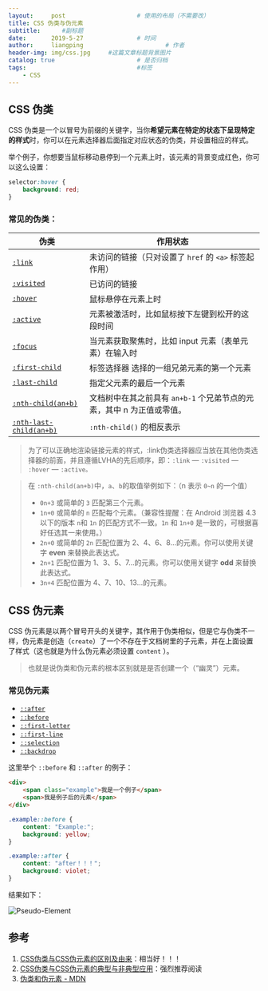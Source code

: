 ```yaml
---
layout:     post   				    # 使用的布局（不需要改）
title: CSS 伪类与伪元素
subtitle:      #副标题
date:       2019-5-27				# 时间
author:     liangping 						# 作者
header-img: img/css.jpg 	#这篇文章标题背景图片
catalog: true 						# 是否归档
tags:								#标签
    - CSS
---
```


## CSS 伪类

CSS 伪类是一个以冒号为前缀的关键字，当你**希望元素在特定的状态下呈现特定的样式**时，你可以在元素选择器后面指定对应状态的伪类，并设置相应的样式。

<!-- more -->

举个例子，你想要当鼠标移动悬停到一个元素上时，该元素的背景变成红色，你可以这么设置：

```css
selector:hover {
    background: red;
}
```

### 常见的伪类：

| 伪类                                                         | 作用状态                                                     |
| ------------------------------------------------------------ | ------------------------------------------------------------ |
| [`:link`](https://developer.mozilla.org/zh-CN/docs/Web/CSS/:link) | 未访问的链接（只对设置了 `href` 的 `<a>` 标签起作用）        |
| [`:visited`](https://developer.mozilla.org/zh-CN/docs/Web/CSS/:visited) | 已访问的链接                                                 |
| [`:hover`](https://developer.mozilla.org/zh-CN/docs/Web/CSS/:hover) | 鼠标悬停在元素上时                                           |
| [`:active`](https://developer.mozilla.org/zh-CN/docs/Web/CSS/:active) | 元素被激活时，比如鼠标按下左键到松开的这段时间               |
| [`:focus`](https://developer.mozilla.org/zh-CN/docs/Web/CSS/:focus) | 当元素获取聚焦时，比如 input 元素（表单元素）在输入时        |
| [`:first-child`](https://developer.mozilla.org/zh-CN/docs/Web/CSS/:first-child) | 标签选择器 选择的一组兄弟元素的第一个元素                    |
| [`:last-child`](https://developer.mozilla.org/zh-CN/docs/Web/CSS/:last-child) | 指定父元素的最后一个元素                                     |
| [`:nth-child(an+b)`](https://developer.mozilla.org/zh-CN/docs/Web/CSS/:nth-child) | 文档树中在其之前具有 `an+b-1` 个兄弟节点的元素，其中 n 为正值或零值。 |
| [`:nth-last-child(an+b)`](https://developer.mozilla.org/zh-CN/docs/Web/CSS/:nth-last-child) | `:nth-child()` 的相反表示                                    |

> 为了可以正确地渲染链接元素的样式，:link伪类选择器应当放在其他伪类选择器的前面，并且遵循LVHA的先后顺序，即：`:link` — `:visited` — `:hover` — `:active。`

> 在 `:nth-child(an+b)`中，`a`、`b`的取值举例如下：（n 表示 `0~n` 的一个值）
>
> - `0n+3` 或简单的 `3` 匹配第三个元素。
> - `1n+0` 或简单的 `n` 匹配每个元素。（兼容性提醒：在 Android 浏览器 4.3 以下的版本 `n`和 `1n` 的匹配方式不一致。`1n` 和 `1n+0` 是一致的，可根据喜好任选其一来使用。）
> - `2n+0` 或简单的 `2n` 匹配位置为 2、4、6、8...的元素。你可以使用关键字 **even** 来替换此表达式。
> - `2n+1` 匹配位置为 1、3、5、7...的元素。你可以使用关键字 **odd** 来替换此表达式。
> - `3n+4` 匹配位置为 4、7、10、13...的元素。

## CSS 伪元素

CSS 伪元素是以两个冒号开头的关键字，其作用于伪类相似，但是它与伪类不一样，伪元素是创造（`create`）了一个不存在于文档树里的子元素，并在上面设置了样式（这也就是为什么伪元素必须设置 `content` ）。

> 也就是说伪类和伪元素的根本区别就是是否创建一个（“幽灵”）元素。

### 常见伪元素

- [`::after`](https://developer.mozilla.org/zh-CN/docs/Web/CSS/::after)
- [`::before`](https://developer.mozilla.org/zh-CN/docs/Web/CSS/::before)
- [`::first-letter`](https://developer.mozilla.org/zh-CN/docs/Web/CSS/::first-letter)
- [`::first-line`](https://developer.mozilla.org/zh-CN/docs/Web/CSS/::first-line)
- [`::selection`](https://developer.mozilla.org/zh-CN/docs/Web/CSS/::selection)
- [`::backdrop`](https://developer.mozilla.org/zh-CN/docs/Web/CSS/::backdrop)

这里举个 `::before` 和 `::after` 的例子：

```html
<div>
	<span class="example">我是一个例子</span>
	<span>我是例子后的元素</span>
</div>
```

```css
.example::before {
	content: "Example:";
	background: yellow;
}

.example::after {
	content: "after！！！";
	background: violet;
}
```

结果如下：

![Pseudo-Element](/img/PseudoClasses/Pseudo-Element.png)

## 参考

1. [CSS伪类与CSS伪元素的区别及由来](https://swordair.com/origin-and-difference-between-css-pseudo-classes-and-pseudo-elements/)：相当好！！！
2. [CSS伪类与CSS伪元素的典型与非典型应用](https://swordair.com/typical-and-atypical-usage-of-css-pseudo-classes-and-pseudo-elements/)：强烈推荐阅读
3. [伪类和伪元素 - MDN](https://developer.mozilla.org/zh-CN/docs/Learn/CSS/Introduction_to_CSS/Pseudo-classes_and_pseudo-elements)